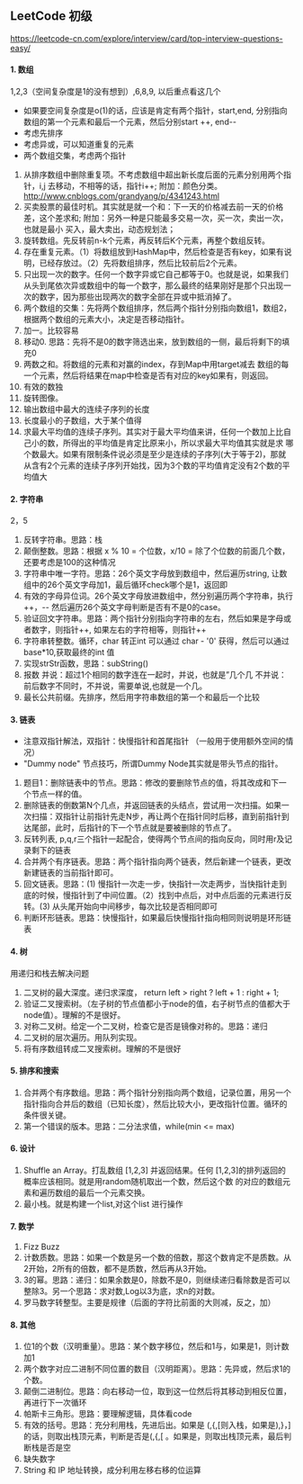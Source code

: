 ## LeetCode  初级

https://leetcode-cn.com/explore/interview/card/top-interview-questions-easy/

#### 1. 数组

1,2,3（空间复杂度是1的没有想到）,6,8,9, 以后重点看这几个

- 如果要空间复杂度是o(1)的话，应该是肯定有两个指针，start,end,
  分别指向数组的第一个元素和最后一个元素，然后分别start ++, end--
- 考虑先排序
- 考虑异或，可以知道重复的元素
- 两个数组交集，考虑两个指针

1. 从排序数组中删除重复项。不考虑数组中超出新长度后面的元素分别用两个指针，i,j 去移动，不相等的话，指针i++;
   附加：颜色分类。http://www.cnblogs.com/grandyang/p/4341243.html
2. 买卖股票的最佳时机。其实就是就一个和：下一天的价格减去前一天的价格差，这个差求和; 附加：另外一种是只能最多交易一次，买一次，卖出一次，也就是最小
   买入，最大卖出，动态规划法；
3. 旋转数组。先反转前n-k个元素，再反转后K个元素，再整个数组反转。
4. 存在重复元素。（1）将数组放到HashMap中，然后检查是否有key，如果有说明，已经存放过。（2）先将数组排序，然后比较前后2个元素。
5. 只出现一次的数字。任何一个数字异或它自己都等于0。也就是说，如果我们从头到尾依次异或数组中的每一个数字，那么最终的结果刚好是那个只出现一次的数字，因为那些出现两次的数字全部在异或中抵消掉了。
6. 两个数组的交集：先将两个数组排序，然后两个指针分别指向数组1，数组2，根据两个数组的元素大小，决定是否移动指针。
7. 加一。比较容易
8. 移动0. 思路：先将不是0的数字筛选出来，放到数组的一侧，最后将剩下的填充0
9. 两数之和。将数组的元素和对赢的index，存到Map中用target减去 数组的每一个元素，然后将结果在map中检查是否有对应的key如果有，则返回。
10. 有效的数独
11. 旋转图像。
12. 输出数组中最大的连续子序列的长度
13. 长度最小的子数组，大于某个值得
14. 求最大平均值的连续子序列。其实对于最大平均值来讲，任何一个数加上比自己小的数，所得出的平均值是肯定比原来小，所以求最大平均值其实就是求
    哪个数最大。如果有限制条件说必须是至少是连续的子序列(大于等于2)，那就从含有2个元素的连续子序列开始找，因为3个数的平均值肯定没有2个数的平均值大

#### 2. 字符串

2，5

1. 反转字符串。思路：栈
2. 颠倒整数。思路：根据 x % 10 = 个位数，x/10 = 除了个位数的前面几个数，还要考虑是100的这种情况
3. 字符串中唯一字符。思路：26个英文字母放到数组中，然后遍历string, 让数组中的26个英文字母加1，最后循环check哪个是1，返回即
4. 有效的字母异位词。26个英文字母放进数组中，然分别遍历两个字符串，执行++，-- 然后遍历26个英文字母判断是否有不是0的case。
5. 验证回文字符串。思路：两个指针分别指向字符串的左右，然后如果是字母或者数字，则指针++, 如果左右的字符相等，则指针++
6. 字符串转整数。循环，char 转正int 可以通过 char - '0' 获得，然后可以通过base*10,获取最终的int 值
7. 实现strStr函数，思路：subString()
8. 报数 并说：超过1个相同的数字连在一起时，并说，也就是”几个几 不并说：前后数字不同时，不并说，需要单说,也就是一个几。
9. 最长公共前缀。先排序，然后用字符串数组的第一个和最后一个比较

#### 3. 链表

- 注意双指针解法，双指针：快慢指针和首尾指针 （一般用于使用额外空间的情况）
- "Dummy node" 节点技巧，所谓Dummy Node其实就是带头节点的指针。

1. 题目1：删除链表中的节点。思路：修改的要删除节点的值，将其改成和下一个节点一样的值。
2. 删除链表的倒数第N个几点，并返回链表的头结点，尝试用一次扫描。如果一次扫描：双指针让前指针先走N步，再让两个在指针同时后移，直到前指针到达尾部，此时，后指针的下一个节点就是要被删除的节点了。
3. 反转列表, p,q,r三个指针一起配合，使得两个节点间的指向反向，同时用r及记录剩下的链表
4. 合并两个有序链表。思路：两个指针指向两个链表，然后新建一个链表，更改新建链表的当前指针即可。
5. 回文链表。思路：(1)
   慢指针一次走一步，快指针一次走两步，当快指针走到底的时候，慢指针到了中间位置。（2）找到中点后，对中点后面的元素进行反转。(3)
   从头尾开始向中间移步，每次比较是否相同即可
6. 判断环形链表。思路：快慢指针，如果最后快慢指针指向相同则说明是环形链表

#### 4. 树

用递归和栈去解决问题

1. 二叉树的最大深度。递归求深度， return left > right ? left + 1 : right + 1;
2. 验证二叉搜索树。（左子树的节点值都小于node的值，右子树节点的值都大于node值）。理解的不是很好。
3. 对称二叉树。给定一个二叉树，检查它是否是镜像对称的。思路：递归
4. 二叉树的层次遍历。用队列实现。
5. 将有序数组转成二叉搜索树。理解的不是很好

#### 5. 排序和搜索

1. 合并两个有序数组。思路：两个指针分别指向两个数组，记录位置，用另一个指针指向合并后的数组（已知长度），然后比较大小，更改指针位置。循环的条件很关键。
2. 第一个错误的版本。思路：二分法求值，while(min <= max)

#### 6. 设计

1. Shuffle an Array。打乱数组 [1,2,3] 并返回结果。任何 [1,2,3]的排列返回的概率应该相同。就是用random随机取出一个数，然后这个数
   的对应的数组元素和遍历数组的最后一个元素交换。
2. 最小栈。就是构建一个list,对这个list 进行操作

#### 7. 数学

1. Fizz Buzz
2. 计数质数。思路：如果一个数是另一个数的倍数，那这个数肯定不是质数。从2开始，2所有的倍数，都不是质数，然后再从3开始。
3. 3的幂。思路：递归：如果余数是0，除数不是0，则继续递归看除数是否可以整除3。另一个思路：求对数,Log以3为底，求n的对数。
4. 罗马数字转整型。主要是规律（后面的字符比前面的大则减，反之，加）

#### 8. 其他

1. 位1的个数（汉明重量）。思路：某个数字移位，然后和1与，如果是1，则计数加1
2. 两个数字对应二进制不同位置的数目（汉明距离）。思路：先异或，然后求1的个数。
3. 颠倒二进制位。思路：向右移动一位，取到这一位然后将其移动到相反位置，再进行下一次循环
4. 帕斯卡三角形。思路：要理解逻辑，具体看code
5. 有效的括号。思路：充分利用栈，先进后出。如果是 (,{,[则入栈，如果是),}，]的话，则取出栈顶元素，判断是否是(,{,[
   。如果是，则取出栈顶元素，最后判断栈是否是空
6. 缺失数字
7. String 和 IP 地址转换，成分利用左移右移的位运算
